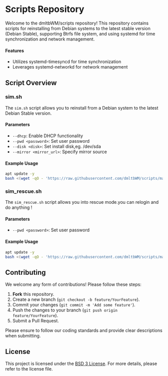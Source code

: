 # Scripts Repository

Welcome to the dmltbWM/scripts repository! This repository contains scripts for reinstalling from Debian systems to the latest stable version (Debian Stable), supporting Btrfs file system, and using systemd for time synchronization and network management.

#### Features
- Utilizes systemd-timesyncd for time synchronization
- Leverages systemd-networkd for network management

## Script Overview

### sim.sh

The `sim.sh` script allows you to reinstall from a Debian system to the latest Debian Stable version.


#### Parameters
- `--dhcp`: Enable DHCP functionality
- `--pwd <password>`: Set user password
- `--disk <disk>`: Set install disk,eg. /dev/sda
- `--mirror <mirror_url>`: Specify mirror source


#### Example Usage
```bash
apt update -y
bash <(wget -qO - 'https://raw.githubusercontent.com/dmltbWM/scripts/master/sim/sim.sh') --pwd sim@@@
```


### sim_rescue.sh
The `sim_rescue.sh` script allows you into rescue mode.you can relogin and do anything !

#### Parameters
- `--pwd <password>`: Set user password

#### Example Usage
```bash
apt update -y
bash <(wget -qO - 'https://raw.githubusercontent.com/dmltbWM/scripts/master/sim/sim_rescue.sh') --pwd sim@@@
```


## Contributing
We welcome any form of contributions! Please follow these steps:
1. **Fork** this repository.
2. Create a new branch (`git checkout -b feature/YourFeature`).
3. Commit your changes (`git commit -m 'Add some feature'`).
4. Push the changes to your branch (`git push origin feature/YourFeature`).
5. Submit a Pull Request.

Please ensure to follow our coding standards and provide clear descriptions when submitting.

## License

This project is licensed under the [ BSD 3 License](LICENSE). For more details, please refer to the license file.
